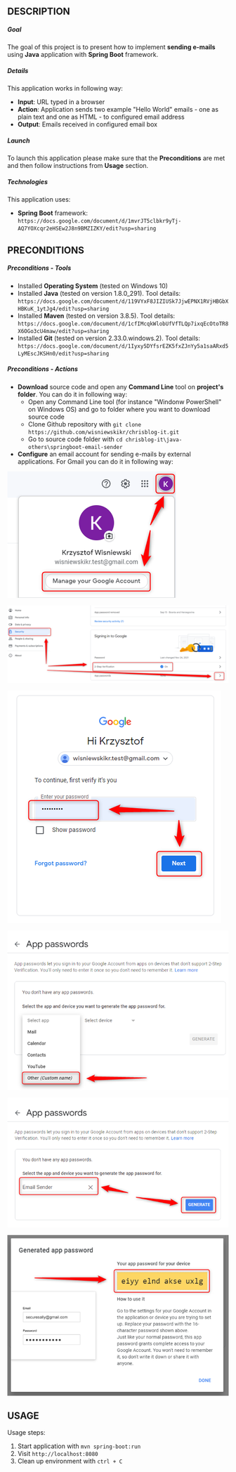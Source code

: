 DESCRIPTION
-----------

##### Goal
The goal of this project is to present how to implement **sending e-mails** using **Java** application with **Spring Boot** framework.

##### Details
This application works in following way:
* **Input**: URL typed in a browser
* **Action**: Application sends two example "Hello World" emails  - one as plain text and one as HTML - to configured email address
* **Output**: Emails received in configured email box 

##### Launch
To launch this application please make sure that the **Preconditions** are met and then follow instructions from **Usage** section.

##### Technologies
This application uses:
* **Spring Boot** framework: `https://docs.google.com/document/d/1mvrJT5clbkr9yTj-AQ7YOXcqr2eHSEw2J8n9BMZIZKY/edit?usp=sharing`


PRECONDITIONS
-------------

##### Preconditions - Tools
* Installed **Operating System** (tested on Windows 10)
* Installed **Java** (tested on version 1.8.0_291). Tool details: `https://docs.google.com/document/d/119VYxF8JIZIUSk7JjwEPNX1RVjHBGbXHBKuK_1ytJg4/edit?usp=sharing`
* Installed **Maven** (tested on version 3.8.5). Tool details: `https://docs.google.com/document/d/1cfIMcqkWlobUfVfTLQp7ixqEcOtoTR8X6OGo3cU4maw/edit?usp=sharing`
* Installed **Git** (tested on version 2.33.0.windows.2). Tool details: `https://docs.google.com/document/d/1Iyxy5DYfsrEZK5fxZJnYy5a1saARxd5LyMEscJKSHn0/edit?usp=sharing`

##### Preconditions - Actions
* **Download** source code and open any **Command Line** tool on **project's folder**. You can do it in following way:
    * Open any Command Line tool (for instance "Windonw PowerShell" on Windows OS) and go to folder where you want to download source code 
    * Clone Github repository with `git clone https://github.com/wisniewskikr/chrisblog-it.git`
    * Go to source code folder with `cd chrisblog-it\java-others\springboot-email-sender`
* **Configure** an email account for sending e-mails by external applications. For Gmail you can do it in following way:

![My Image](gmail-conf-1.png)

![My Image](gmail-conf-2.png)

![My Image](gmail-conf-3.png)

![My Image](gmail-conf-4.png)

![My Image](gmail-conf-5.png)

![My Image](gmail-conf-6.png)


USAGE
-----

Usage steps:
1. Start application with `mvn spring-boot:run`
1. Visit `http://localhost:8080`
1. Clean up environment with `ctrl + C`